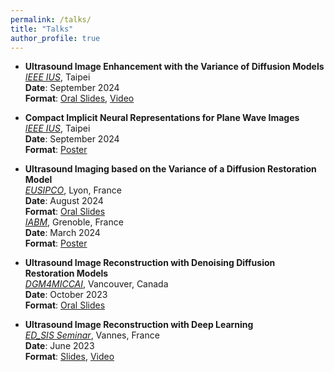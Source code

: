 ```yaml
---
permalink: /talks/
title: "Talks"
author_profile: true
---
```



- **Ultrasound Image Enhancement with the Variance of Diffusion Models**  
  *[IEEE IUS](https://2024.ieee-uffc-js.org/)*, Taipei  
  **Date**: September 2024  
  **Format**: [Oral Slides](https://yuxin-zhang-jasmine.github.io/files/IUS/8561_YuxinZ_Diffusion.pdf), [Video](https://www.bilibili.com/video/BV14ADsY1Es5/?vd_source=e06c10e6def4a4103e4728dc5c00fbbb)

- **Compact Implicit Neural Representations for Plane Wave Images**  
  *[IEEE IUS](https://2024.ieee-uffc-js.org/)*, Taipei  
  **Date**: September 2024  
  **Format**: [Poster](https://yuxin-zhang-jasmine.github.io/files/IUS/7711.pdf)

- **Ultrasound Imaging based on the Variance of a Diffusion Restoration Model**  
  *[EUSIPCO](https://eusipcolyon.sciencesconf.org/)*, Lyon, France  
  **Date**: August 2024  
  **Format**: [Oral Slides](https://yuxin-zhang-jasmine.github.io/files/EUSIPCO/yuxinZ_EUSIPCO.pdf)  
  *[IABM](https://iabm2024.sciencesconf.org/)*, Grenoble, France  
  **Date**: March 2024  
  **Format**: [Poster](https://yuxin-zhang-jasmine.github.io/files/IABM/IABM2024_poster.pdf)

- **Ultrasound Image Reconstruction with Denoising Diffusion Restoration Models**  
  *[DGM4MICCAI](https://dgm4miccai.github.io/)*, Vancouver, Canada  
  **Date**: October 2023  
  **Format**: [Oral Slides](https://yuxin-zhang-jasmine.github.io/files/DGM4MICCAI/DGM4MICCAI2023_32_slides.pdf)

- **Ultrasound Image Reconstruction with Deep Learning**  
  *[ED_SIS Seminar](https://ed-sis.doctorat-paysdelaloire.fr/pendant/ed-sis-seminar)*, Vannes, France  
  **Date**: June 2023  
  **Format**: [Slides](https://yuxin-zhang-jasmine.github.io/files/EDSIS/ED_SIS), [Video](https://www.bilibili.com/video/BV1kZ421q7gF/?vd_source=e06c10e6def4a4103e4728dc5c00fbbb)

